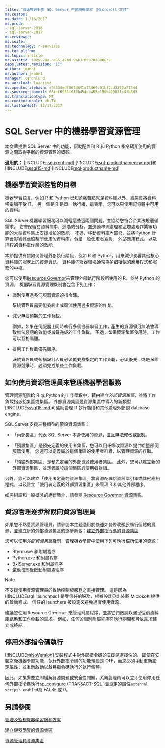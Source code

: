 ```yaml
---
title: "資源管理針對 SQL Server 中的機器學習 |Microsoft 文件"
ms.custom: 
ms.date: 11/16/2017
ms.prod:
- sql-server-2016
- sql-server-2017
ms.reviewer: 
ms.suite: 
ms.technology: r-services
ms.tgt_pltfrm: 
ms.topic: article
ms.assetid: 18c9978a-aa55-42bd-9ab3-8097030888c9
caps.latest.revision: "11"
author: jeannt
ms.author: jeannt
manager: cgronlund
ms.workload: Inactive
ms.openlocfilehash: e5f334edf065d691a78469c01bf2cd3352a71544
ms.sourcegitcommit: 66bef6981f613b454db465e190b489031c4fb8d3
ms.translationtype: MT
ms.contentlocale: zh-TW
ms.lasthandoff: 11/17/2017
---
```

# <a name="resource-governance-for-machine-learning-in-sql-server"></a>SQL Server 中的機器學習資源管理

本文章提供 SQL Server 中的功能，幫助配置和 R 和 Python 指令碼所使用的資源之間取得平衡的資源管理的概觀。

**適用於：** [!INCLUDE[sscurrent-md](../../includes/sscurrent-md.md)] 
 [!INCLUDE[rsql-productnamenew-md](../../includes/rsql-productnamenew-md.md)]和[!INCLUDE[sssql15-md](../../includes/sssql15-md.md)][!INCLUDE[rsql-productname-md](../../includes/rsql-productname-md.md)]

## <a name="goals-of-resource-governance-for-machine-learning"></a>機器學習資源控管的目標

機器學習語言，例如 R 和 Python 已知的痛苦點就是資料庫以外，經常會將資料移電腦不受 IT。 另一個是 R 是單一執行緒，這表示，您可以只使用記憶體中可用的資料。 

SQL Server 機器學習服務可以減輕這些這兩個問題，並協助您符合企業法規遵循需求。 它會保留在資料庫中，進階的分析，並透過串流處理和區塊處理作業等功能的大型資料集上支援增加的效能。 不過，移動資料庫內部 R，並將 Python 計算會影響其他服務所使用的資料庫，包括一般使用者查詢、 外部應用程式，以及排程的資料庫作業的效能。

本節提供有關如何管理外部執行階段，例如 R 和 Python，用來減少影響其他核心資料庫的服務上的資源資訊。 資料庫伺服器環境通常為多個相依的應用程式和服務的中樞。

您可以使用[Resource Governor](../../relational-databases/resource-governor/resource-governor.md)來管理外部執行階段所使用的 R，並將 Python 的資源。  機器學習資源管理機制會包含下列工作：

+ 識別使用過多伺服器資源的指令碼。
  
     系統管理員需要能夠終止或節流使用過多資源的作業。
  
+ 減少無法預期的工作負載。
  
     例如，如果在伺服器上同時執行多個機器學習工作，產生的資源爭用無法會導致無法預期的效能或威脅完成的工作負載。 不過，如果資源集區使用時，工作可以互相隔離。
  
-   排列工作負載優先順序。
  
     系統管理員或架構設計人員必須能夠將指定的工作負載，必須優先，或是保證資源競爭時，必須完成某些工作負載。

## <a name="how-to-use-resource-governor-to-manage-machine-learning"></a>如何使用資源管理員來管理機器學習服務
 
管理資源配置給 R 或 Python 的工作階段中，藉由建立*外部資源集區*，並將工作負載指派給集區或集區。 外部資源集區是資源集區中導入的新類型[!INCLUDE[sssql15-md](../../includes/sssql15-md.md)]可協助管理 R 執行階段和其他處理外部到 database engine。

SQL Server 支援三種類型的預設資源集區： 
  
-   「內部集區」代表 SQL Server 本身使用的資源，並且無法修改或限制。
  
-   「預設集區」是預先定義的使用者集區，您可以用來修改資源以提供給整部伺服器使用。 您還可以定義屬於這個集區的使用者群組，以管理資源的存取。
  
-   「預設外部集區」是預先定義的外部資源使用者集區。 此外，您可以建立新的外部資源集區，並定義屬於這個集區的使用者群組。
  
 另外，您可以建立「使用者定義的資源集區」將資源配置給資料庫引擎或其他應用程式，以及建立「使用者定義的外部資源集區」來管理 R 和其他外部程序。
  
 如需術語和一般概念的絕佳簡介，請參閱 [Resource Governor 資源集區](../../relational-databases/resource-governor/resource-governor-resource-pool.md)。

  
## <a name="resource-management-walkthrough-with-resource-governor"></a>資源管理逐步解說向資源管理員

如果您不熟悉資源管理員，請參閱本主題適用於快速如何修改預設執行個體的資源，並建立新的外部資源集區的逐步解說：[建立外部指令碼的資源集區](../../advanced-analytics/r/how-to-create-a-resource-pool-for-r.md)
  
 您可以使用*外部資源集區*機制，管理機器學習中使用下列可執行檔所使用的資源：

+ Rterm.exe 和附屬程序
+ Python.exe 和附屬程序
+ BxlServer.exe 和附屬程序
+ 啟動控制板啟動附屬處理序
  
> [!NOTE]
> 
> 不支援使用資源管理員的啟動控制板服務之直接管理。 這是因為 [!INCLUDE[rsql_launchpad](../../includes/rsql-launchpad-md.md)] 是受信任的服務，根據設計只能裝載 Microsoft 提供的啟動程式。 信任的 launchers 被設定來避免過度使用資源。
>   
> 建議您使用 Resource Governor 來管理附屬程序，並將它們微調以滿足個別資料庫組態和工作負載的需求。  例如，任何的個別附屬程序在執行期間都可依需求建立或終結。
  
## <a name="disable-external-script-execution"></a>停用外部指令碼執行

[!INCLUDE[ssNoVersion](../../includes/ssnoversion-md.md)] 安裝程式中對外部指令碼的支援是選擇性的。 即使在安裝之後機器學習功能，執行外部指令碼的功能預設是 OFF，而您必須手動重新設定屬性，並重新啟動以啟用指令碼執行的執行個體。

因此，如果需要立即緩解資源問題或安全性問題，系統管理員可以立即使用停用任何外部指令碼執行[sp_configure &#40;TRANSACT-SQL &#41;](../../relational-databases/system-stored-procedures/sp-configure-transact-sql.md)並設定的屬性`external scripts enabled`為 FALSE 或 0。
  
## <a name="see-also"></a>另請參閱

[管理及監視機器學習服務方案](../../advanced-analytics/r/managing-and-monitoring-r-solutions.md)

[建立機器學習的資源集區](../../advanced-analytics/r/how-to-create-a-resource-pool-for-r.md)

[資源管理員資源集區](../../relational-databases/resource-governor/resource-governor-resource-pool.md)
